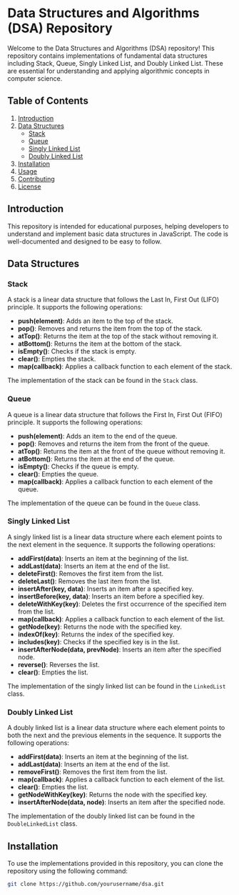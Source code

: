 # Data Structures and Algorithms (DSA) Repository

Welcome to the Data Structures and Algorithms (DSA) repository! This repository contains implementations of fundamental data structures including Stack, Queue, Singly Linked List, and Doubly Linked List. These are essential for understanding and applying algorithmic concepts in computer science.

## Table of Contents

1. [Introduction](#introduction)
2. [Data Structures](#data-structures)
   - [Stack](#stack)
   - [Queue](#queue)
   - [Singly Linked List](#singly-linked-list)
   - [Doubly Linked List](#doubly-linked-list)
3. [Installation](#installation)
4. [Usage](#usage)
5. [Contributing](#contributing)
6. [License](#license)

## Introduction

This repository is intended for educational purposes, helping developers to understand and implement basic data structures in JavaScript. The code is well-documented and designed to be easy to follow.

## Data Structures

### Stack

A stack is a linear data structure that follows the Last In, First Out (LIFO) principle. It supports the following operations:

- **push(element)**: Adds an item to the top of the stack.
- **pop()**: Removes and returns the item from the top of the stack.
- **atTop()**: Returns the item at the top of the stack without removing it.
- **atBottom()**: Returns the item at the bottom of the stack.
- **isEmpty()**: Checks if the stack is empty.
- **clear()**: Empties the stack.
- **map(callback)**: Applies a callback function to each element of the stack.

The implementation of the stack can be found in the `Stack` class.

### Queue

A queue is a linear data structure that follows the First In, First Out (FIFO) principle. It supports the following operations:

- **push(element)**: Adds an item to the end of the queue.
- **pop()**: Removes and returns the item from the front of the queue.
- **atTop()**: Returns the item at the front of the queue without removing it.
- **atBottom()**: Returns the item at the end of the queue.
- **isEmpty()**: Checks if the queue is empty.
- **clear()**: Empties the queue.
- **map(callback)**: Applies a callback function to each element of the queue.

The implementation of the queue can be found in the `Queue` class.

### Singly Linked List

A singly linked list is a linear data structure where each element points to the next element in the sequence. It supports the following operations:

- **addFirst(data)**: Inserts an item at the beginning of the list.
- **addLast(data)**: Inserts an item at the end of the list.
- **deleteFirst()**: Removes the first item from the list.
- **deleteLast()**: Removes the last item from the list.
- **insertAfter(key, data)**: Inserts an item after a specified key.
- **insertBefore(key, data)**: Inserts an item before a specified key.
- **deleteWithKey(key)**: Deletes the first occurrence of the specified item from the list.
- **map(callback)**: Applies a callback function to each element of the list.
- **getNode(key)**: Returns the node with the specified key.
- **indexOf(key)**: Returns the index of the specified key.
- **includes(key)**: Checks if the specified key is in the list.
- **insertAfterNode(data, prevNode)**: Inserts an item after the specified node.
- **reverse()**: Reverses the list.
- **clear()**: Empties the list.

The implementation of the singly linked list can be found in the `LinkedList` class.

### Doubly Linked List

A doubly linked list is a linear data structure where each element points to both the next and the previous elements in the sequence. It supports the following operations:

- **addFirst(data)**: Inserts an item at the beginning of the list.
- **addLast(data)**: Inserts an item at the end of the list.
- **removeFirst()**: Removes the first item from the list.
- **map(callback)**: Applies a callback function to each element of the list.
- **clear()**: Empties the list.
- **getNodeWithKey(key)**: Returns the node with the specified key.
- **insertAfterNode(data, node)**: Inserts an item after the specified node.

The implementation of the doubly linked list can be found in the `DoubleLinkedList` class.

## Installation

To use the implementations provided in this repository, you can clone the repository using the following command:

```bash
git clone https://github.com/yourusername/dsa.git
```
